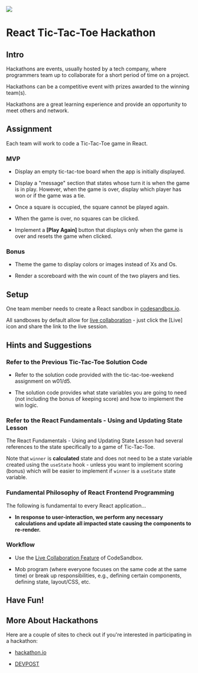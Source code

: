 <img src="https://i.imgur.com/9LPuJgJ.jpg">

# React Tic-Tac-Toe Hackathon

## Intro

Hackathons are events, usually hosted by a tech company, where programmers team up to collaborate for a short period of time on a project.

Hackathons can be a competitive event with prizes awarded to the winning team(s).

Hackathons are a great learning experience and provide an opportunity to meet others and network.

## Assignment

Each team will work to code a Tic-Tac-Toe game in React.

### MVP

- Display an empty tic-tac-toe board when the app is initially displayed.

- Display a "message" section that states whose turn it is when the game is in play.  However, when the game is over, display which player has won or if the game was a tie.

- Once a square is occupied, the square cannot be played again.

- When the game is over, no squares can be clicked.

- Implement a **[Play Again]** button that displays only when the game is over and resets the game when clicked.

### Bonus

- Theme the game to display colors or images instead of Xs and Os.

- Render a scoreboard with the win count of the two players and ties.

## Setup

One team member needs to create a React sandbox in [codesandbox.io](https://codesandbox.io/).

All sandboxes by default allow for [live collaboration](https://codesandbox.io/docs/live) - just click the [Live] icon and share the link to the live session.

## Hints and Suggestions

### Refer to the Previous Tic-Tac-Toe Solution Code

- Refer to the solution code provided with the tic-tac-toe-weekend assignment on w01/d5.

- The solution code provides what state variables you are going to need (not including the bonus of keeping score) and how to implement the win logic.

### Refer to the React Fundamentals - Using and Updating State Lesson

The React Fundamentals - Using and Updating State Lesson had several references to the state specifically to a game of Tic-Tac-Toe.

Note that `winner` is **calculated** state and does not need to be a state variable created using the `useState` hook - unless you want to implement scoring (bonus) which will be easier to implement if `winner` is a `useState` state variable.

### Fundamental Philosophy of React Frontend Programming

The following is fundamental to every React application...

- **In response to user-interaction, we perform any necessary calculations and update all impacted state causing the components to re-render.**

### Workflow

- Use the [Live Collaboration Feature](https://codesandbox.io/docs/live) of CodeSandbox.

- Mob program (where everyone focuses on the same code at the same time) or break up responsibilities, e.g., defining certain components, defining state, layout/CSS, etc. 

## Have Fun!

## More About Hackathons

Here are a couple of sites to check out if you're interested in participating in a hackathon:

- [hackathon.io](https://www.hackathon.io/events)

- [DEVPOST](https://devpost.com/hackathons)

